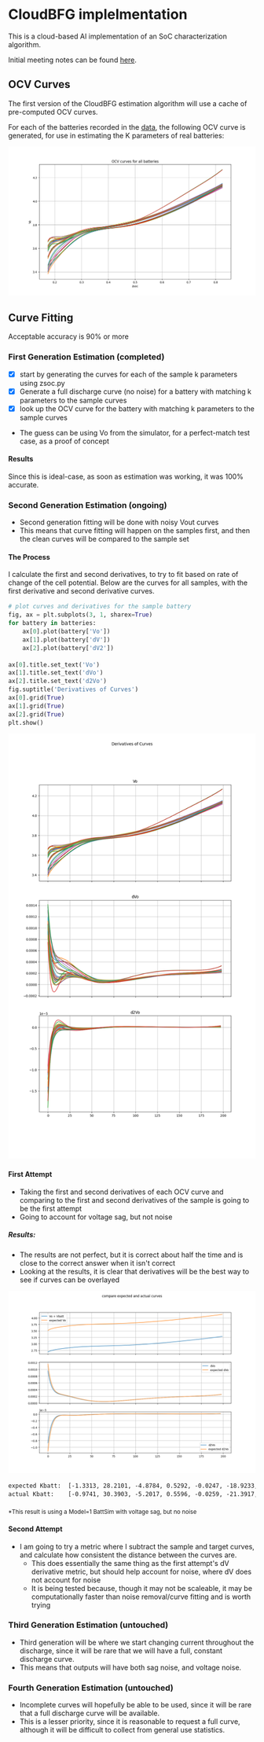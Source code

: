 # CloudBFG implelmentation

This is a cloud-based AI implementation of an SoC characterization algorithm.

Initial meeting notes can be found [here](notes.md).

## OCV Curves

The first version of the CloudBFG estimation algorithm will use a cache of pre-computed OCV curves.

For each of the batteries recorded in the [data](res/K_para.csv), the following OCV curve is generated, for use in estimating the K parameters of real batteries:

![OCV Curves](img/OCV_curves.png)

## Curve Fitting

Acceptable accuracy is 90% or more

### First Generation Estimation (completed)

- [x] start by generating the curves for each of the sample k parameters using zsoc.py
- [x] Generate a full discharge curve (no noise) for a battery with matching k parameters to the sample curves
- [x] look up the OCV curve for the battery with matching k parameters to the sample curves

- The guess can be using Vo from the simulator, for a perfect-match test case, as a proof of concept

#### Results

Since this is ideal-case, as soon as estimation was working, it was 100% accurate.

### Second Generation Estimation (ongoing)

- Second generation fitting will be done with noisy Vout curves
- This means that curve fitting will happen on the samples first, and then the clean curves will be compared to the sample set

#### The Process

I calculate the first and second derivatives, to try to fit based on rate of change of the cell potential. Below are the curves for all samples, with the first derivative and second derivative curves.

```py
# plot curves and derivatives for the sample battery
fig, ax = plt.subplots(3, 1, sharex=True)
for battery in batteries:
    ax[0].plot(battery['Vo'])
    ax[1].plot(battery['dV'])
    ax[2].plot(battery['dV2'])

ax[0].title.set_text('Vo')
ax[1].title.set_text('dVo')
ax[2].title.set_text('d2Vo')
fig.suptitle('Derivatives of Curves')
ax[0].grid(True)
ax[1].grid(True)
ax[2].grid(True)
plt.show()
```

![Derivatives](img/fig2_1.png)

#### First Attempt

- Taking the first and second derivatives of each OCV curve and comparing to the first and second derivatives of the sample is going to be the first attempt
- Going to account for voltage sag, but not noise

##### Results:

- The results are not perfect, but it is correct about half the time and is close to the correct answer when it isn't correct
- Looking at the results, it is clear that derivatives will be the best way to see if curves can be overlayed

![results_gen2_first_attempt](img/fig2_2.png)

```txt
expected Kbatt:  [-1.3313, 28.2101, -4.8784, 0.5292, -0.0247, -18.9233, 37.9843, -0.27]
actual Kbatt:    [-0.9741, 30.3903, -5.2017, 0.5596, -0.0259, -21.3917, 41.5533, -0.3517]
```

<sub>*This result is using a Model=1 BattSim with voltage sag, but no noise</sub>

#### Second Attempt

- I am going to try a metric where I subtract the sample and target curves, and calculate how consistent the distance between the curves are. 
  - This does essentially the same thing as the first attempt's dV derivative metric, but should help account for noise, where dV does not account for noise
  - It is being tested because, though it may not be scaleable, it may be computationally faster than noise removal/curve fitting and is worth trying

### Third Generation Estimation (untouched)

- Third generation will be where we start changing current throughout the discharge, since it will be rare that we will have a full, constant discharge curve.
- This means that outputs will have both sag noise, and voltage noise.

### Fourth Generation Estimation (untouched)

- Incomplete curves will hopefully be able to be used, since it will be rare that a full discharge curve will be available.
- This is a lesser priority, since it is reasonable to request a full curve, although it will be difficult to collect from general use statistics.
